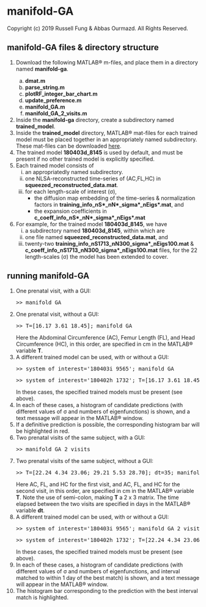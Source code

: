 <h1>manifold-GA</h1>

Copyright (c) 2019 Russell Fung & Abbas Ourmazd. All Rights Reserved.

<h2>manifold-GA files & directory structure</h2>
<ol type="1">
<li>Download the following MATLAB&reg; m-files, and place them in a directory named <b>manifold-ga</b>.</li>
  <ol type="a">
  <li><b>dmat.m</b></li>
  <li><b>parse_string.m</b></li>
  <li><b>plotRF_integer_bar_chart.m</b></li>
  <li><b>update_preference.m</b></li>
  <li><b>manifold_GA.m</b></li>
  <li><b>manifold_GA_2_visits.m</b></li>
  </ol>
<li>Inside the <b>manifold-ga</b> directory, create a subdirectory named <b>trained_model</b>.</li>
<li>Inside the <b>trained_model</b> directory, MATLAB&reg; mat-files for each trained model must be placed together in an
appropriately named subdirectory. These mat-files can be downloaded 
<a href="https://www.synapse.org/#!Synapse:syn20081375/files/">here</a>.</li>
<li>The trained model <b>180403d_8145</b> is used by default, and must be present if no other trained model is explicitly
specified.</li>
<li>Each trained model consists of
  <ol type="i">
  <li>an appropriatedly named subdirectory.</li>
  <li>one NLSA-reconstructed time-series of (AC,FL,HC) in <b>squeezed_reconstructed_data.mat</b>.</li>
  <li>for each length-scale of interest (&sigma;),
    <ul>
    <li>the diffusion map embedding of the time-series & normalization factors in
      <b>training_info_nS*_nN*_sigma*_nEigs*.mat</b>, and</li>
    <li>the expansion coefficients in <b>c_coeff_info_nS*_nN*_sigma*_nEigs*.mat</b></li>
    </ul>
  </li>
  </ol>
<li>For example, for the trained model <b>180403d_8145</b>, we have
  <ol type="i">
  <li>a subdirectory named <b>180403d_8145</b>, within which are</li>
  <li>one file named <b>squeezed_reconstructed_data.mat</b>, and</li>
  <li>twenty-two <b>training_info_nS1713_nN300_sigma*_nEigs100.mat</b> &  
    <b>c_coeff_info_nS1713_nN300_sigma*_nEigs100.mat</b> files, for the 22 length-scales (&sigma;) the model
    has been extended to cover.</li>
  </ol>
</ol>

<h2>running manifold-GA</h2>
<ol type="1">
<li>One prenatal visit, with a GUI:
  <pre>>> manifold_GA</pre>
<li>One prenatal visit, without a GUI:
  <pre>>> T=[16.17 3.61 18.45]; manifold_GA</pre>
  Here the Abdominal Circumference (AC), Femur Length (FL), and Head Circumference (HC), in this order, are specified in cm
  in the MATLAB&reg; variable <b>T</b>.
<li>A different trained model can be used, with or without a GUI:
  <pre>>> system_of_interest='180403i_9565'; manifold_GA</pre>
  <pre>>> system_of_interest='180402h_1732'; T=[16.17 3.61 18.45]; manifold_GA</pre>
  In these cases, the specified trained models must be present (see above).</li>
<li>In each of these cases, a histogram of candidate predictions (with different values of &sigma; and numbers of 
  eigenfunctions) is shown, and a text message will appear in the MATLAB&reg; window.
<li>If a definitive prediction is possible, the corresponding histogram bar will be highlighted in red.</li>
<li>Two prenatal visits of the same subject, with a GUI:
  <pre>>> manifold_GA_2_visits</pre>
<li>Two prenatal visits of the same subject, without a GUI:
  <pre>>> T=[22.24 4.34 23.06; 29.21 5.53 28.70]; dt=35; manifold_GA_2_visits</pre>
  Here AC, FL, and HC for the first visit, and AC, FL, and HC for the second visit, in this order, are specified in cm in 
  the MATLAB&reg; variable <b>T</b>. Note the use of semi-colon, making <b>T</b> a 2 x 3 matrix. The time elapsed between
  the two visits are specified in days in the MATLAB&reg; variable <b>dt</b>.
<li>A different trained model can be used, with or without a GUI:
  <pre>>> system_of_interest='180403i_9565'; manifold_GA_2_visits</pre>
  <pre>>> system_of_interest='180402h_1732'; T=[22.24 4.34 23.06; 29.21 5.53 28.70]; dt=35; manifold_GA_2_visits</pre>
  In these cases, the specified trained models must be present (see above).</li>
<li>In each of these cases, a histogram of candidate predictions (with different values of &sigma; and numbers of 
  eigenfunctions, and interval matched to within 1 day of the best match) is shown, and a text message will appear in 
  the MATLAB&reg; window.
<li>The histogram bar corresponding to the prediction with the best interval match is highlighted.</li>
</ol>
